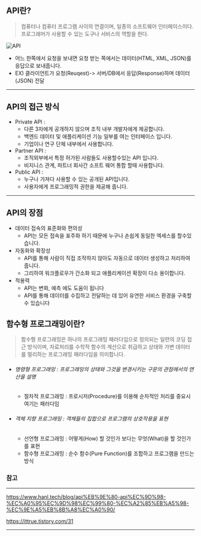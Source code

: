 ## API란?
> 컴퓨터나 컴퓨터 프로그램 사이의 연결이며, 일종의 소프트웨어 인터페이스이다.
프로그래머가 사용할 수 있는 도구나 서비스의 역할을 한다.

![API](https://user-images.githubusercontent.com/80400157/200486615-28d7af0f-0a14-4178-9fab-e10d6dcf2e79.jpg)
- 어느 한쪽에서 요청을 보내면 요청 받는 쪽에서는 데이터(HTML, XML, JSON)를 응답으로 보내줍니다.
- EX) 클라이언트가 요청(Reuqest)-> 서버/DB에서 응답(Response)하며 데이터(JSON) 전달 
---

## API의 접근 방식
- Private API :
    - 다른 3자에게 공개하지 않으며 조직 내부 개발자에게 제공합니다.
    - 백엔드 데이터 및 애플리케이션 기능 일부를 여는 인터페이스 입니다.
    - 기업이나 연구 단체 내부에서 사용합니다.
- Partner API :
    - 조직외부에서 특정 허가된 사람들도 사용할수있는 API 입니다.
    - 비지니스 관계, 파트너 회사간 소프트 웨어 통합 할때 사용합니다.
- Public API :
    - 누구나 가져다 사용할 수 있는 공개된 API입니다.
    - 사용자에게 프로그래밍적 권한을 제공해 줍니다.
---

## API의 장점

 - 데이터 접속의 표준화와 편의성
     - API는 모든 접속을 표주화 하기 때문에 누구나 손쉽게 동일한 엑세스를 할수있습니다.
 - 자동화와 확장성
    -   API를 통해 사람이 직접 조작하지 않아도 자동으로 데이터 생성하고 처리하여 줍니다.
    -   그리하여 워크플로우가 간소화 되고 애플리케이션 확장이 다소 용이합니다.
 - 적용력
    -   API는 변화, 예측 에도 도움이 됩니다
    -   API를 통해 데이터를 수집하고 전달하는 데 있어 유연한 서비스 환경을 구축할수 있습니다

## 함수형 프로그래밍이란?
> 함수형 프로그래밍은 하나의 프로그래밍 패러다임으로 정의되는 일련의 코딩 접근 방식이며,
자료처리를 수학적 함수의 계산으로  취급하고 상태와 가변 데이터를 멀리하는 프로그래밍 패러다임을 의미합니다.

- ###### 명령형 프로그래밍 : 프로그래밍의 상태와 그것을 변경시키는 구문의 관점에서의 연산을 설명
   - 절차적 프로그래밍 : 프로시저(Procedure)를 이용해 순차적인 처리를 중요시 여기는 패러다임
- ###### 객체 지향 프로그래밍 : 객체들의 집합으로 프로그램의 상호작용을 표현
  - 선언형 프로그래밍 : 어떻게(How) 할 것인가 보다는 무엇(What)을 할 것인가를 표현
  - 함수형 프로그래밍 : 순수 함수(Pure Function)를 조합하고 프로그램을 만드는 방식

### 참고

---
https://www.hanl.tech/blog/api%EB%9E%80-api%EC%9D%98-%EC%A0%95%EC%9D%98%EC%99%80-%EC%A2%85%EB%A5%98-%EC%9E%A5%EB%8B%A8%EC%A0%90/

https://ittrue.tistory.com/31

---
